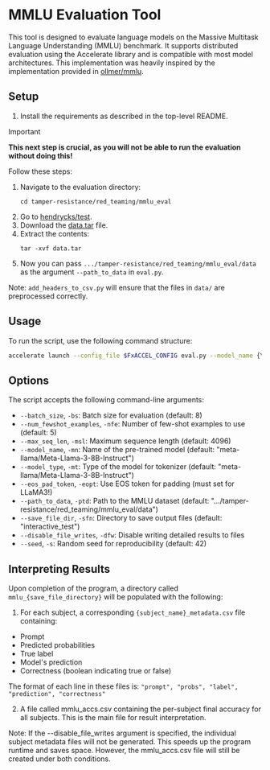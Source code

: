 # MMLU Evaluation Tool

This tool is designed to evaluate language models on the Massive Multitask Language Understanding (MMLU) benchmark. It supports distributed evaluation using the Accelerate library and is compatible with most model architectures. This implementation was heavily inspired by the implementation provided in [ollmer/mmlu](https://github.com/ollmer/mmlu/blob/master/evaluate_hf.py).

## Setup

1. Install the requirements as described in the top-level README. 

> [!IMPORTANT]  
> **This next step is crucial, as you will not be able to run the evaluation without doing this!**
> 
> Follow these steps:
> 1. Navigate to the evaluation directory:
>    ```
>    cd tamper-resistance/red_teaming/mmlu_eval
>    ```
> 2. Go to [hendrycks/test](https://github.com/hendrycks/test?tab=readme-ov-file).
> 3. Download the [data.tar](https://people.eecs.berkeley.edu/~hendrycks/data.tar) file.
> 4. Extract the contents:
>    ```
>    tar -xvf data.tar
>    ```
> 5. Now you can pass `.../tamper-resistance/red_teaming/mmlu_eval/data` as the argument `--path_to_data` in `eval.py`.
> 
> Note: `add_headers_to_csv.py` will ensure that the files in `data/` are preprocessed correctly.

## Usage

To run the script, use the following command structure:

```bash
accelerate launch --config_file $FxACCEL_CONFIG eval.py --model_name {YOUR MODEL} --model_type {TOKENIZER FOR YOUR MODEL}
```

## Options

The script accepts the following command-line arguments:

- `--batch_size`, `-bs`: Batch size for evaluation (default: 8)
- `--num_fewshot_examples`, `-nfe`: Number of few-shot examples to use (default: 5)
- `--max_seq_len`, `-msl`: Maximum sequence length (default: 4096)
- `--model_name`, `-mn`: Name of the pre-trained model (default: "meta-llama/Meta-Llama-3-8B-Instruct")
- `--model_type`, `-mt`: Type of the model for tokenizer (default: "meta-llama/Meta-Llama-3-8B-Instruct")
- `--eos_pad_token`, `-eopt`: Use EOS token for padding (must set for LLaMA3!)
- `--path_to_data`, `-ptd`: Path to the MMLU dataset (default: ".../tamper-resistance/red_teaming/mmlu_eval/data")
- `--save_file_dir`, `-sfn`: Directory to save output files (default: "interactive_test")
- `--disable_file_writes`, `-dfw`: Disable writing detailed results to files
- `--seed`, `-s`: Random seed for reproducibility (default: 42)

## Interpreting Results

Upon completion of the program, a directory called `mmlu_{save_file_directory}` will be populated with the following:

1. For each subject, a corresponding `{subject_name}_metadata.csv` file containing:

- Prompt
- Predicted probabilities
- True label
- Model's prediction
- Correctness (boolean indicating true or false)

The format of each line in these files is:
```"prompt", "probs", "label", "prediction", "correctness"```

2. A file called mmlu_accs.csv containing the per-subject final accuracy for all subjects. This is the main file for result interpretation.

Note: If the --disable_file_writes argument is specified, the individual subject metadata files will not be generated. This speeds up the program runtime and saves space. However, the mmlu_accs.csv file will still be created under both conditions.

